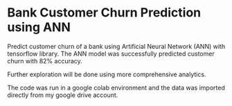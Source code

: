# Bank Customer Churn Prediction using ANN

Predict customer churn of a bank using Artificial Neural Network (ANN) with tensorflow library. The ANN model was successfully predicted customer churn with 82% accuracy.

Further exploration will be done using more comprehensive analytics.

The code was run in a google colab environment and the data was imported directly from my google drive account.